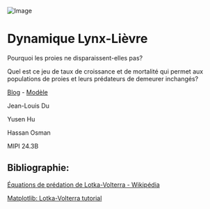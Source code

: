 ![Image](https://images.radio-canada.ca/q_auto,w_1250/v1/ici-info/16x9/yukon-lynx-lievre.jpg)

# Dynamique Lynx-Lièvre

Pourquoi les proies ne disparaissent-elles pas?

Quel est ce jeu de taux de croissance et de mortalité qui permet aux populations de proies et leurs prédateurs de demeurer inchangés?

[Blog](https://hassan2312.github.io/Proie-Predateur/Blog.html)        -       [Modèle](https://hassan2312.github.io/Proie-Predateur/code.html)

Jean-Louis Du

Yusen Hu

Hassan Osman

MIPI 24.3B

## Bibliographie:
[Équations de prédation de Lotka-Volterra - Wikipédia](https://fr.wikipedia.org/wiki/%C3%89quations_de_pr%C3%A9dation_de_Lotka-Volterra)

[Matplotlib: Lotka-Volterra tutorial](https://scipy-cookbook.readthedocs.io/items/LoktaVolterraTutorial.html)
